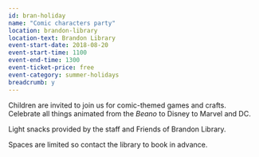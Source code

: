 ```yaml
---
id: bran-holiday
name: "Comic characters party"
location: brandon-library
location-text: Brandon Library
event-start-date: 2018-08-20
event-start-time: 1100
event-end-time: 1300
event-ticket-price: free
event-category: summer-holidays
breadcrumb: y
---
```


Children are invited to join us for comic-themed games and crafts. Celebrate all things animated from the <cite>Beano</cite> to Disney to Marvel and DC.

Light snacks provided by the staff and Friends of Brandon Library.

Spaces are limited so contact the library to book in advance.
